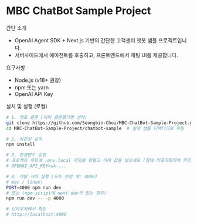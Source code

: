 # MBC ChatBot Sample Project

간단 소개
- OpenAI Agent SDK + Next.js 기반의 간단한 고객센터 챗봇 샘플 프로젝트입니다.
- 서버사이드에서 에이전트를 호출하고, 프론트엔드에서 채팅 UI를 제공합니다.

요구사항
- Node.js (v18+ 권장)
- npm 또는 yarn
- OpenAI API Key

설치 및 실행 (로컬)
```bash
# 1. 레포 클론 (이미 클론했다면 생략)
git clone https://github.com/Seongbin-Choi/MBC-ChatBot-Sample-Project.git
cd MBC-ChatBot-Sample-Project/chatbot-sample  # 실제 샘플 디렉터리로 이동

# 2. 의존성 설치
npm install

# 3. 환경변수 설정
# 프로젝트 루트에 .env.local 파일을 만들고 아래 값을 넣으세요 (절대 리포지토리에 커밋하지 마세요)
# OPENAI_API_KEY=sk-...

# 4. 개발 서버 실행 (포트 변경 예: 4000)
# mac / linux:
PORT=4000 npm run dev
# 또는 (npm script에 next dev가 있는 경우)
npm run dev -- -p 4000

# 브라우저에서 확인
# http://localhost:4000
